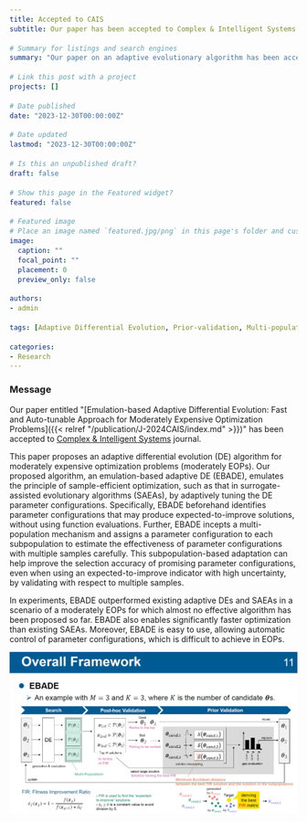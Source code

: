 ```yaml
---
title: Accepted to CAIS
subtitle: Our paper has been accepted to Complex & Intelligent Systems.

# Summary for listings and search engines
summary: "Our paper on an adaptive evolutionary algorithm has been accepted to Complex & Intelligent Systems journal."

# Link this post with a project
projects: []

# Date published
date: "2023-12-30T00:00:00Z"

# Date updated
lastmod: "2023-12-30T00:00:00Z"

# Is this an unpublished draft?
draft: false

# Show this page in the Featured widget?
featured: false

# Featured image
# Place an image named `featured.jpg/png` in this page's folder and customize its options here.
image:
  caption: ""
  focal_point: ""
  placement: 0
  preview_only: false

authors:
- admin

tags: [Adaptive Differential Evolution, Prior-validation, Multi-population, Moderately Computationally Expensive Optimization]

categories:
- Research
---
```


### Message

Our paper entitled \"[Emulation-based Adaptive Differential Evolution: Fast and Auto-tunable Approach for Moderately Expensive Optimization Problems]({{< relref "/publication/J-2024CAIS/index.md" >}})\" has been accepted to [Complex & Intelligent Systems](https://link.springer.com/journal/40747) journal.

This paper proposes an adaptive differential evolution (DE) algorithm for moderately expensive optimization problems (moderately EOPs). Our proposed algorithm, an emulation-based adaptive DE (EBADE), emulates the principle of sample-efficient optimization, such as that in surrogate-assisted evolutionary algorithms (SAEAs), by adaptively tuning the DE parameter configurations. Specifically, EBADE beforehand identifies parameter configurations that may produce expected-to-improve solutions, without using function evaluations. Further, EBADE incepts a multi-population mechanism and assigns a parameter configuration to each subpopulation to estimate the effectiveness of parameter configurations with multiple samples carefully. This subpopulation-based adaptation can help improve the selection accuracy of promising parameter configurations, even when using an expected-to-improve indicator with high uncertainty, by validating with respect to multiple samples.

In experiments, EBADE outperformed existing adaptive DEs and SAEAs in a scenario of a moderately EOPs for which almost no effective algorithm has been proposed so far. EBADE also enables significantly faster optimization than existing SAEAs. Moreover, EBADE is easy to use, allowing automatic control of parameter configurations, which is difficult to achieve in EOPs. 

![photo1](1.jpg)
